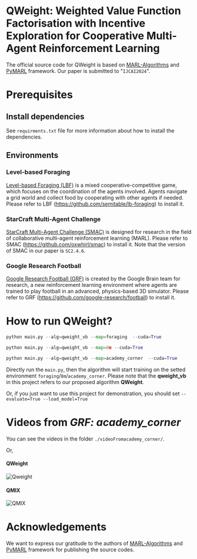 # QWeight: Weighted Value Function Factorisation with Incentive Exploration for  Cooperative Multi-Agent Reinforcement Learning
The official source code for QWeight is based on [MARL-Algorithms](https://github.com/starry-sky6688/MARL-Algorithms) and [PyMARL](https://github.com/oxwhirl/pymarl) framework. Our paper is submitted to "``IJCAI2024``".

# Prerequisites
## Install dependencies
See ``requirments.txt`` file for more information about how to install the dependencies.
## Environments 
### Level-based Foraging
[Level-based Foraging (LBF)](https://github.com/semitable/lb-foraging) is a mixed cooperative-competitive game, which focuses on the coordination of the agents involved. Agents navigate a grid world and collect food by cooperating with other agents if needed. Please refer to LBF (https://github.com/semitable/lb-foraging)  to install it.

### StarCraft Multi-Agent Challenge
[StarCraft Multi-Agent Challenge (SMAC)](https://github.com/oxwhirl/smac) is designed for research in the field of collaborative multi-agent reinforcement learning (MARL). Please refer to SMAC (https://github.com/oxwhirl/smac) to install it. Note that the version of SMAC in our paper is ``SC2.4.6``.

### Google Research Football
[Google Research Football (GRF)](https://github.com/google-research/football) is created by the Google Brain team for research, a new reinforcement learning environment where agents are trained to play football in an advanced, physics-based 3D simulator. Please refer to GRF (https://github.com/google-research/football) to install it.

# How to run QWeight?
```python
python main.py --alg=qweight_vb --map=foraging  --cuda=True
```
```python
python main.py --alg=qweight_vb --map=8m --cuda=True
```
```python
python main.py --alg=qweight_vb --map=academy_corner  --cuda=True
```

Directly run the ``main.py``, then the algorithm will start training on the setted environment ``foraging``/``8m``/``academy_corner``. Please note that the **qweight_vb** in this project refers to our proposed algorithm **QWeight**.

Or, if you just want to use this project for demonstration, you should set ```--evaluate=True --load_model=True```

# Videos from *GRF: academy_corner*
You can see the videos in the folder ``./videoFromacademy_corner/``.

Or,
#### QWeight
![Qweight](https://github.com/CrazyBayes/QWeight/assets/58516243/72715194-4745-425c-91bb-e22bbaed00ff)
#### QMIX
![QMIX](https://github.com/CrazyBayes/QWeight/assets/58516243/39a635ee-01a1-4b78-99e1-10bb685ea7d3)
# Acknowledgements
We want to express our gratitude to the authors of [MARL-Algorithms](https://github.com/starry-sky6688/MARL-Algorithms) and [PyMARL](https://github.com/oxwhirl/pymarl) framework for publishing the source codes. 
